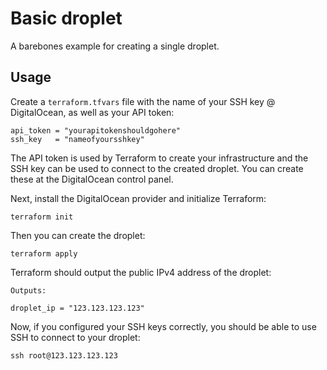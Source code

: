 # Basic droplet

A barebones example for creating a single droplet.

## Usage

Create a `terraform.tfvars` file with the name of your SSH key @ DigitalOcean, as well as your API token:

```shell
api_token = "yourapitokenshouldgohere"
ssh_key   = "nameofyoursshkey"
```

The API token is used by Terraform to create your infrastructure and the SSH key can be used to connect to the created droplet. You can create these at the DigitalOcean control panel.

Next, install the DigitalOcean provider and initialize Terraform:

```
terraform init
```

Then you can create the droplet:

```
terraform apply
```

Terraform should output the public IPv4 address of the droplet:

```shell
Outputs:

droplet_ip = "123.123.123.123"
```

Now, if you configured your SSH keys correctly, you should be able to use SSH to connect to your droplet:

```
ssh root@123.123.123.123
```

